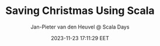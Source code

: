 ---
link: "https://www.youtube.com/watch?v=tHU36gQ5iAI"
title: "Saving Christmas Using Scala"
image: "https://i.ytimg.com/vi/tHU36gQ5iAI/maxresdefault.jpg"
author: "Jan-Pieter van den Heuvel @ Scala Days"
author_link: "http://www.youtube.com/@ScalaDaysConferences"
date: 2023-11-23 17:11:29 EET
tags:
  - Programming
  - Scala
  - Video
  - YouTube
social_description: >
  To get you in the mood for the Advent of Code 🎄
---